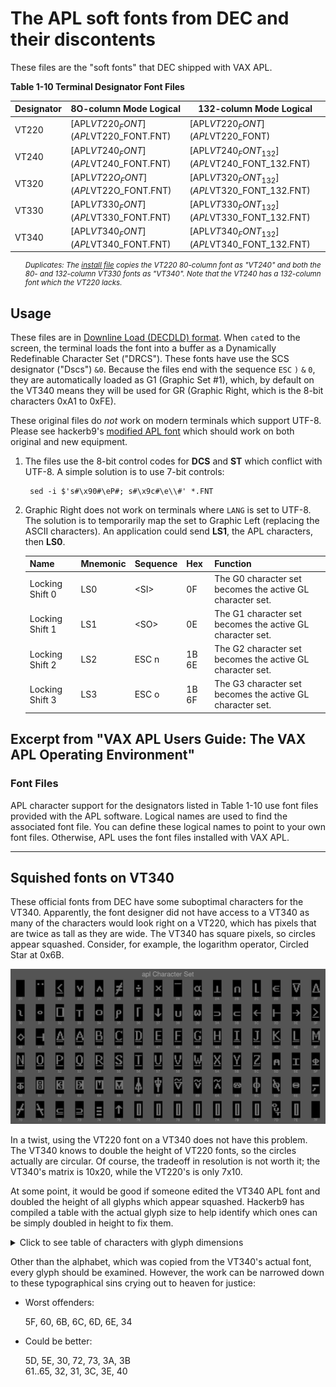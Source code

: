 # The APL soft fonts from DEC and their discontents

These files are the "soft fonts" that DEC shipped with VAX APL. 

**Table 1-10 Terminal Designator Font Files**

| Designator | 8O-column Mode Logical               | 132-column Mode Logical                      |
|------------|--------------------------------------|----------------------------------------------|
| VT220      | [APL$VT220_FONT](APL$VT220_FONT.FNT) | [APL$VT220_FONT](APL$VT220_FONT)             |
| VT240      | [APL$VT240_FONT](APL$VT240_FONT.FNT) | [APL$VT240_FONT_132](APL$VT240_FONT_132.FNT) |
| VT320      | [APL$VT22O_FONT](APL$VT22O_FONT.FNT) | [APL$VT320_FONT_132](APL$VT320_FONT_132.FNT) |
| VT330      | [APL$VT330_FONT](APL$VT330_FONT.FNT) | [APL$VT330_FONT_132](APL$VT330_FONT_132.FNT) |
| VT340      | [APL$VT340_FONT](APL$VT340_FONT.FNT) | [APL$VT340_FONT_132](APL$VT340_FONT_132.FNT) |

<ul><sub><i>

Duplicates: The [install file](../saveset/A/kitinstal.com) copies the
VT220 80-column font as "VT240" and both the 80- and 132-column VT330
fonts as "VT340". Note that the VT240 has a 132-column font which the
VT220 lacks.

</i></sub></ul>


## Usage

These files are in [Downline Load (DECDLD) format][DECDLD]. When
`cat`ed to the screen, the terminal loads the font into a buffer as a
Dynamically Redefinable Character Set ("DRCS"). These fonts have use
the SCS designator ("Dscs") `&0`. Because the files end with the
sequence `ESC` `)` `&` `0`, they are automatically loaded as G1
(Graphic Set #1), which, by default on the VT340 means they will be
used for GR (Graphic Right, which is the 8-bit characters 0xA1 to
0xFE).

These original files do _not_ work on modern terminals which support
UTF-8. Please see hackerb9's [modified APL font](../aplfontb9) which
should work on both original and new equipment.

1. The files use the 8-bit control codes for **DCS** and **ST** which
   conflict with UTF-8. A simple solution is to use 7-bit controls:

		sed -i $'s#\x90#\eP#; s#\x9c#\e\\#' *.FNT

2. Graphic Right does not work on terminals where `LANG` is set to
   UTF-8. The solution is to temporarily map the set to Graphic Left
   (replacing the ASCII characters). An application could send **LS1**,
   the APL characters, then **LS0**.


	| Name            | Mnemonic | Sequence | Hex   | Function                                                  |
	|-----------------|----------|----------|-------|-----------------------------------------------------------|
	| Locking Shift 0 | LS0      | \<SI\>   | 0F    | The G0 character set becomes the active GL character set. |
	| Locking Shift 1 | LS1      | \<SO\>   | 0E    | The G1 character set becomes the active GL character set. |
	| Locking Shift 2 | LS2      | ESC n    | 1B 6E | The G2 character set becomes the active GL character set. |
	| Locking Shift 3 | LS3      | ESC o    | 1B 6F | The G3 character set becomes the active GL character set. |


[DECDLD]: https://github.com/hackerb9/vt340test/raw/main/docs/EK-PPLV2-PM.B01_Level_2_Sixel_Programming_Reference.pdf#page=114


## Excerpt from "VAX APL Users Guide: The VAX APL Operating Environment"

### Font Files

APL character support for the designators listed in Table 1-10 use font files
provided with the APL software. Logical names are used to find the associated
font file. You can define these logical names to point to your own font files.
Otherwise, APL uses the font files installed with VAX APL.


----------------------------------------------------------------------

## Squished fonts on VT340

These official fonts from DEC have some suboptimal characters for the
VT340. Apparently, the font designer did not have access to a VT340 as
many of the characters would look right on a VT220, which has pixels
that are twice as tall as they are wide. The VT340 has square pixels,
so circles appear squashed. Consider, for example, the logarithm
operator, Circled Star at 0x6B.

![Montage of DEC's VT340 APL characters][montage]

In a twist, using the VT220 font on a VT340 does not have this
problem. The VT340 knows to double the height of VT220 fonts, so the
circles actually are circular. Of course, the tradeoff in resolution
is not worth it; the VT340's matrix is 10x20, while the VT220's is
only 7x10.

At some point, it would be good if someone edited the VT340 APL font
and doubled the height of all glyphs which appear squashed. Hackerb9
has compiled a table with the actual glyph size to help identify which
ones can be simply doubled in height to fix them.

<details><summary>Click to see table of characters with glyph dimensions</summary>

`for f in char-apl-10x20-??.png; do convert $f +trim info:-; done  | column -t -o" | "`
| Filename              |                                              |       |           |
|-----------------------|----------------------------------------------|-------|-----------|
| char-apl-10x20-21.png | <img src="chars-orig/char-apl-10x20-21.png"> | 7x2   | 10x20+2+4 |
| char-apl-10x20-22.png | <img src="chars-orig/char-apl-10x20-22.png"> | 8x11  | 10x20+1+5 |
| char-apl-10x20-23.png | <img src="chars-orig/char-apl-10x20-23.png"> | 7x7   | 10x20+2+7 |
| char-apl-10x20-24.png | <img src="chars-orig/char-apl-10x20-24.png"> | 7x7   | 10x20+2+7 |
| char-apl-10x20-25.png | <img src="chars-orig/char-apl-10x20-25.png"> | 8x14  | 10x20+1+3 |
| char-apl-10x20-26.png | <img src="chars-orig/char-apl-10x20-26.png"> | 6x8   | 10x20+2+6 |
| char-apl-10x20-27.png | <img src="chars-orig/char-apl-10x20-27.png"> | 7x6   | 10x20+2+7 |
| char-apl-10x20-28.png | <img src="chars-orig/char-apl-10x20-28.png"> | 8x1   | 10x20+1+4 |
| char-apl-10x20-29.png | <img src="chars-orig/char-apl-10x20-29.png"> | 9x7   | 10x20+1+7 |
| char-apl-10x20-2A.png | <img src="chars-orig/char-apl-10x20-2A.png"> | 8x8   | 10x20+1+7 |
| char-apl-10x20-2B.png | <img src="chars-orig/char-apl-10x20-2B.png"> | 7x7   | 10x20+2+8 |
| char-apl-10x20-2C.png | <img src="chars-orig/char-apl-10x20-2C.png"> | 5x11  | 10x20+3+4 |
| char-apl-10x20-2D.png | <img src="chars-orig/char-apl-10x20-2D.png"> | 8x7   | 10x20+1+7 |
| char-apl-10x20-2E.png | <img src="chars-orig/char-apl-10x20-2E.png"> | 9x11  | 10x20+1+4 |
| char-apl-10x20-2F.png | <img src="chars-orig/char-apl-10x20-2F.png"> | 9x11  | 10x20+1+4 |
| char-apl-10x20-30.png | <img src="chars-orig/char-apl-10x20-30.png"> | 6x7   | 10x20+2+7 |
| char-apl-10x20-31.png | <img src="chars-orig/char-apl-10x20-31.png"> | 6x4   | 10x20+2+8 |
| char-apl-10x20-32.png | <img src="chars-orig/char-apl-10x20-32.png"> | 9x11  | 10x20+1+4 |
| char-apl-10x20-33.png | <img src="chars-orig/char-apl-10x20-33.png"> | 8x8   | 10x20+1+7 |
| char-apl-10x20-34.png | <img src="chars-orig/char-apl-10x20-34.png"> | 8x6   | 10x20+1+7 |
| char-apl-10x20-35.png | <img src="chars-orig/char-apl-10x20-35.png"> | 7x10  | 10x20+1+7 |
| char-apl-10x20-36.png | <img src="chars-orig/char-apl-10x20-36.png"> | 5x11  | 10x20+3+4 |
| char-apl-10x20-37.png | <img src="chars-orig/char-apl-10x20-37.png"> | 8x10  | 10x20+1+5 |
| char-apl-10x20-38.png | <img src="chars-orig/char-apl-10x20-38.png"> | 7x7   | 10x20+2+8 |
| char-apl-10x20-39.png | <img src="chars-orig/char-apl-10x20-39.png"> | 8x7   | 10x20+1+7 |
| char-apl-10x20-3A.png | <img src="chars-orig/char-apl-10x20-3A.png"> | 8x5   | 10x20+1+9 |
| char-apl-10x20-3B.png | <img src="chars-orig/char-apl-10x20-3B.png"> | 8x5   | 10x20+1+9 |
| char-apl-10x20-3C.png | <img src="chars-orig/char-apl-10x20-3C.png"> | 9x7   | 10x20+1+7 |
| char-apl-10x20-3D.png | <img src="chars-orig/char-apl-10x20-3D.png"> | 9x9   | 10x20+1+6 |
| char-apl-10x20-3E.png | <img src="chars-orig/char-apl-10x20-3E.png"> | 9x7   | 10x20+1+7 |
| char-apl-10x20-3F.png | <img src="chars-orig/char-apl-10x20-3F.png"> | 8x11  | 10x20+1+5 |
| char-apl-10x20-40.png | <img src="chars-orig/char-apl-10x20-40.png"> | 9x9   | 10x20+1+6 |
| char-apl-10x20-41.png | <img src="chars-orig/char-apl-10x20-41.png"> | 9x9   | 10x20+1+6 |
| char-apl-10x20-42.png | <img src="chars-orig/char-apl-10x20-42.png"> | 9x13  | 10x20+1+3 |
| char-apl-10x20-43.png | <img src="chars-orig/char-apl-10x20-43.png"> | 9x13  | 10x20+1+3 |
| char-apl-10x20-44.png | <img src="chars-orig/char-apl-10x20-44.png"> | 8x13  | 10x20+1+3 |
| char-apl-10x20-45.png | <img src="chars-orig/char-apl-10x20-45.png"> | 8x13  | 10x20+1+3 |
| char-apl-10x20-46.png | <img src="chars-orig/char-apl-10x20-46.png"> | 8x13  | 10x20+1+3 |
| char-apl-10x20-47.png | <img src="chars-orig/char-apl-10x20-47.png"> | 8x13  | 10x20+1+3 |
| char-apl-10x20-48.png | <img src="chars-orig/char-apl-10x20-48.png"> | 8x13  | 10x20+1+3 |
| char-apl-10x20-49.png | <img src="chars-orig/char-apl-10x20-49.png"> | 8x13  | 10x20+1+3 |
| char-apl-10x20-4A.png | <img src="chars-orig/char-apl-10x20-4A.png"> | 8x13  | 10x20+1+3 |
| char-apl-10x20-4B.png | <img src="chars-orig/char-apl-10x20-4B.png"> | 8x13  | 10x20+1+3 |
| char-apl-10x20-4C.png | <img src="chars-orig/char-apl-10x20-4C.png"> | 8x13  | 10x20+1+3 |
| char-apl-10x20-4D.png | <img src="chars-orig/char-apl-10x20-4D.png"> | 9x13  | 10x20+1+3 |
| char-apl-10x20-4E.png | <img src="chars-orig/char-apl-10x20-4E.png"> | 8x13  | 10x20+1+3 |
| char-apl-10x20-4F.png | <img src="chars-orig/char-apl-10x20-4F.png"> | 9x13  | 10x20+1+3 |
| char-apl-10x20-50.png | <img src="chars-orig/char-apl-10x20-50.png"> | 8x13  | 10x20+1+3 |
| char-apl-10x20-51.png | <img src="chars-orig/char-apl-10x20-51.png"> | 8x13  | 10x20+1+3 |
| char-apl-10x20-52.png | <img src="chars-orig/char-apl-10x20-52.png"> | 8x13  | 10x20+1+3 |
| char-apl-10x20-53.png | <img src="chars-orig/char-apl-10x20-53.png"> | 8x13  | 10x20+1+3 |
| char-apl-10x20-54.png | <img src="chars-orig/char-apl-10x20-54.png"> | 9x13  | 10x20+1+3 |
| char-apl-10x20-55.png | <img src="chars-orig/char-apl-10x20-55.png"> | 8x13  | 10x20+1+3 |
| char-apl-10x20-56.png | <img src="chars-orig/char-apl-10x20-56.png"> | 8x13  | 10x20+1+3 |
| char-apl-10x20-57.png | <img src="chars-orig/char-apl-10x20-57.png"> | 8x13  | 10x20+1+3 |
| char-apl-10x20-58.png | <img src="chars-orig/char-apl-10x20-58.png"> | 8x13  | 10x20+1+3 |
| char-apl-10x20-59.png | <img src="chars-orig/char-apl-10x20-59.png"> | 9x13  | 10x20+1+3 |
| char-apl-10x20-5A.png | <img src="chars-orig/char-apl-10x20-5A.png"> | 8x13  | 10x20+1+3 |
| char-apl-10x20-5B.png | <img src="chars-orig/char-apl-10x20-5B.png"> | 8x13  | 10x20+1+3 |
| char-apl-10x20-5C.png | <img src="chars-orig/char-apl-10x20-5C.png"> | 8x13  | 10x20+1+3 |
| char-apl-10x20-5D.png | <img src="chars-orig/char-apl-10x20-5D.png"> | 7x7   | 10x20+2+8 |
| char-apl-10x20-5E.png | <img src="chars-orig/char-apl-10x20-5E.png"> | 8x8   | 10x20+1+7 |
| char-apl-10x20-5F.png | <img src="chars-orig/char-apl-10x20-5F.png"> | 8x8   | 10x20+1+7 |
| char-apl-10x20-60.png | <img src="chars-orig/char-apl-10x20-60.png"> | 8x8   | 10x20+1+7 |
| char-apl-10x20-61.png | <img src="chars-orig/char-apl-10x20-61.png"> | 8x11  | 10x20+1+4 |
| char-apl-10x20-62.png | <img src="chars-orig/char-apl-10x20-62.png"> | 9x11  | 10x20+1+4 |
| char-apl-10x20-63.png | <img src="chars-orig/char-apl-10x20-63.png"> | 9x11  | 10x20+1+4 |
| char-apl-10x20-64.png | <img src="chars-orig/char-apl-10x20-64.png"> | 9x11  | 10x20+1+4 |
| char-apl-10x20-65.png | <img src="chars-orig/char-apl-10x20-65.png"> | 9x11  | 10x20+1+4 |
| char-apl-10x20-66.png | <img src="chars-orig/char-apl-10x20-66.png"> | 8x17  | 10x20+1+1 |
| char-apl-10x20-67.png | <img src="chars-orig/char-apl-10x20-67.png"> | 8x17  | 10x20+1+1 |
| char-apl-10x20-68.png | <img src="chars-orig/char-apl-10x20-68.png"> | 9x13  | 10x20+1+2 |
| char-apl-10x20-69.png | <img src="chars-orig/char-apl-10x20-69.png"> | 8x11  | 10x20+1+3 |
| char-apl-10x20-6A.png | <img src="chars-orig/char-apl-10x20-6A.png"> | 8x11  | 10x20+1+3 |
| char-apl-10x20-6B.png | <img src="chars-orig/char-apl-10x20-6B.png"> | 9x6   | 10x20+1+7 |
| char-apl-10x20-6C.png | <img src="chars-orig/char-apl-10x20-6C.png"> | 8x17  | 10x20+1+1 |
| char-apl-10x20-6D.png | <img src="chars-orig/char-apl-10x20-6D.png"> | 8x14  | 10x20+1+3 |
| char-apl-10x20-6E.png | <img src="chars-orig/char-apl-10x20-6E.png"> | 8x6   | 10x20+1+7 |
| char-apl-10x20-6F.png | <img src="chars-orig/char-apl-10x20-6F.png"> | 8x8   | 10x20+1+9 |
| char-apl-10x20-70.png | <img src="chars-orig/char-apl-10x20-70.png"> | 8x14  | 10x20+1+3 |
| char-apl-10x20-71.png | <img src="chars-orig/char-apl-10x20-71.png"> | 8x14  | 10x20+1+3 |
| char-apl-10x20-72.png | <img src="chars-orig/char-apl-10x20-72.png"> | 8x7   | 10x20+1+9 |
| char-apl-10x20-73.png | <img src="chars-orig/char-apl-10x20-73.png"> | 8x7   | 10x20+1+9 |
| char-apl-10x20-74.png | <img src="chars-orig/char-apl-10x20-74.png"> | 6x10  | 10x20+2+7 |
| char-apl-10x20-75.png | <img src="chars-orig/char-apl-10x20-75.png"> | 8x10  | 10x20+1+5 |
| char-apl-10x20-76.png | <img src="chars-orig/char-apl-10x20-76.png"> | 5x14  | 10x20+3+3 |
| char-apl-10x20-77.png | <img src="chars-orig/char-apl-10x20-77.png"> | 5x14  | 10x20+3+3 |
| char-apl-10x20-78.png | <img src="chars-orig/char-apl-10x20-78.png"> | 5x14  | 10x20+3+3 |
| char-apl-10x20-79.png | <img src="chars-orig/char-apl-10x20-79.png"> | 5x14  | 10x20+3+3 |
| char-apl-10x20-7A.png | <img src="chars-orig/char-apl-10x20-7A.png"> | 5x14  | 10x20+3+3 |
| char-apl-10x20-7B.png | <img src="chars-orig/char-apl-10x20-7B.png"> | 5x14  | 10x20+3+3 |
| char-apl-10x20-7C.png | <img src="chars-orig/char-apl-10x20-7C.png"> | 5x14  | 10x20+3+3 |
| char-apl-10x20-7D.png | <img src="chars-orig/char-apl-10x20-7D.png"> | 10x14 | 10x20+0+3 |
| char-apl-10x20-7E.png | <img src="chars-orig/char-apl-10x20-7E.png"> | 5x14  | 10x20+3+3 |

</details>



Other than
the alphabet, which was copied from the VT340's actual font, every
glyph should be examined. However, the work can be narrowed down to
these typographical sins crying out to heaven for justice:

* Worst offenders:
<ul>
5F, 60, 6B, 6C, 6D, 6E, 34
</ul>

* Could be better: 
<ul>
5D, 5E, 30, 72, 73, 3A, 3B<br/>
61..65, 32, 31, 3C, 3E, 40
</ul>



[montage]: ../../../charset/uplineload/apl-montage.png "Note how symbols such as 6B are squashed"
